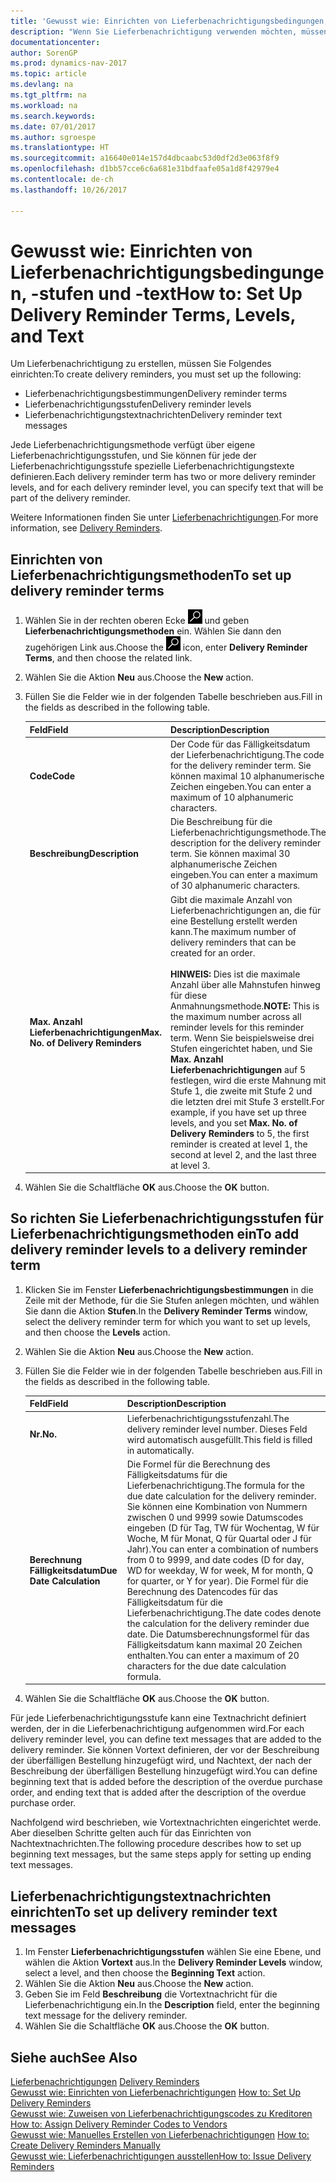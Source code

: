 ```yaml
---
title: 'Gewusst wie: Einrichten von Lieferbenachrichtigungsbedingungen, -stufen und -text'
description: "Wenn Sie Lieferbenachrichtigung verwenden möchten, müssen Sie Lieferbenachrichtigungsmethoden, Lieferbenachrichtigungsstufen und Lieferbenachrichtigungstexte einrichten. Nachrichten"
documentationcenter: 
author: SorenGP
ms.prod: dynamics-nav-2017
ms.topic: article
ms.devlang: na
ms.tgt_pltfrm: na
ms.workload: na
ms.search.keywords: 
ms.date: 07/01/2017
ms.author: sgroespe
ms.translationtype: HT
ms.sourcegitcommit: a16640e014e157d4dbcaabc53d0df2d3e063f8f9
ms.openlocfilehash: d1bb57cce6c6a681e31bdfaafe05a1d8f42979e4
ms.contentlocale: de-ch
ms.lasthandoff: 10/26/2017

---
```

# <a name="how-to-set-up-delivery-reminder-terms-levels-and-text"></a><span data-ttu-id="f7bdc-104">Gewusst wie: Einrichten von Lieferbenachrichtigungsbedingungen, -stufen und -text</span><span class="sxs-lookup"><span data-stu-id="f7bdc-104">How to: Set Up Delivery Reminder Terms, Levels, and Text</span></span>
<span data-ttu-id="f7bdc-105">Um Lieferbenachrichtigung zu erstellen, müssen Sie Folgendes einrichten:</span><span class="sxs-lookup"><span data-stu-id="f7bdc-105">To create delivery reminders, you must set up the following:</span></span>  

- <span data-ttu-id="f7bdc-106">Lieferbenachrichtigungsbestimmungen</span><span class="sxs-lookup"><span data-stu-id="f7bdc-106">Delivery reminder terms</span></span>  
- <span data-ttu-id="f7bdc-107">Lieferbenachrichtigungsstufen</span><span class="sxs-lookup"><span data-stu-id="f7bdc-107">Delivery reminder levels</span></span>  
- <span data-ttu-id="f7bdc-108">Lieferbenachrichtigungstextnachrichten</span><span class="sxs-lookup"><span data-stu-id="f7bdc-108">Delivery reminder text messages</span></span>  

<span data-ttu-id="f7bdc-109">Jede Lieferbenachrichtigungsmethode verfügt über eigene Lieferbenachrichtigungsstufen, und Sie können für jede der Lieferbenachrichtigungsstufe spezielle Lieferbenachrichtigungstexte definieren.</span><span class="sxs-lookup"><span data-stu-id="f7bdc-109">Each delivery reminder term has two or more delivery reminder levels, and for each delivery reminder level, you can specify text that will be part of the delivery reminder.</span></span>  

<span data-ttu-id="f7bdc-110">Weitere Informationen finden Sie unter [Lieferbenachrichtigungen](delivery-reminders.md).</span><span class="sxs-lookup"><span data-stu-id="f7bdc-110">For more information, see [Delivery Reminders](delivery-reminders.md).</span></span>  

## <a name="to-set-up-delivery-reminder-terms"></a><span data-ttu-id="f7bdc-111">Einrichten von Lieferbenachrichtigungsmethoden</span><span class="sxs-lookup"><span data-stu-id="f7bdc-111">To set up delivery reminder terms</span></span>  

1.  <span data-ttu-id="f7bdc-112">Wählen Sie in der rechten oberen Ecke ![Nach Seite oder Bericht suchen](../../media/ui-search/search_small.png "Symbol nach Seite oder Bericht suchen") und geben **Lieferbenachrichtigungsmethoden** ein. Wählen Sie dann den zugehörigen Link aus.</span><span class="sxs-lookup"><span data-stu-id="f7bdc-112">Choose the ![Search for Page or Report](../../media/ui-search/search_small.png "Search for Page or Report icon") icon, enter **Delivery Reminder Terms**, and then choose the related link.</span></span>  
2.  <span data-ttu-id="f7bdc-113">Wählen Sie die Aktion **Neu** aus.</span><span class="sxs-lookup"><span data-stu-id="f7bdc-113">Choose the **New** action.</span></span>  
3.  <span data-ttu-id="f7bdc-114">Füllen Sie die Felder wie in der folgenden Tabelle beschrieben aus.</span><span class="sxs-lookup"><span data-stu-id="f7bdc-114">Fill in the fields as described in the following table.</span></span>  

    |<span data-ttu-id="f7bdc-115">Feld</span><span class="sxs-lookup"><span data-stu-id="f7bdc-115">Field</span></span>|<span data-ttu-id="f7bdc-116">Description</span><span class="sxs-lookup"><span data-stu-id="f7bdc-116">Description</span></span>|  
    |---------------------------------|---------------------------------------|  
    |<span data-ttu-id="f7bdc-117">**Code**</span><span class="sxs-lookup"><span data-stu-id="f7bdc-117">**Code**</span></span>|<span data-ttu-id="f7bdc-118">Der Code für das Fälligkeitsdatum der Lieferbenachrichtigung.</span><span class="sxs-lookup"><span data-stu-id="f7bdc-118">The code for the delivery reminder term.</span></span> <span data-ttu-id="f7bdc-119">Sie können maximal 10 alphanumerische Zeichen eingeben.</span><span class="sxs-lookup"><span data-stu-id="f7bdc-119">You can enter a maximum of 10 alphanumeric characters.</span></span>|  
    |<span data-ttu-id="f7bdc-120">**Beschreibung**</span><span class="sxs-lookup"><span data-stu-id="f7bdc-120">**Description**</span></span>|<span data-ttu-id="f7bdc-121">Die Beschreibung für die Lieferbenachrichtigungsmethode.</span><span class="sxs-lookup"><span data-stu-id="f7bdc-121">The description for the delivery reminder term.</span></span> <span data-ttu-id="f7bdc-122">Sie können maximal 30 alphanumerische Zeichen eingeben.</span><span class="sxs-lookup"><span data-stu-id="f7bdc-122">You can enter a maximum of 30 alphanumeric characters.</span></span>|  
    |<span data-ttu-id="f7bdc-123">**Max. Anzahl Lieferbenachrichtigungen**</span><span class="sxs-lookup"><span data-stu-id="f7bdc-123">**Max. No. of Delivery Reminders**</span></span>|<span data-ttu-id="f7bdc-124">Gibt die maximale Anzahl von Lieferbenachrichtigungen an, die für eine Bestellung erstellt werden kann.</span><span class="sxs-lookup"><span data-stu-id="f7bdc-124">The maximum number of delivery reminders that can be created for an order.</span></span><br /><br /> <span data-ttu-id="f7bdc-125">**HINWEIS:** Dies ist die maximale Anzahl über alle Mahnstufen hinweg für diese Anmahnungsmethode.</span><span class="sxs-lookup"><span data-stu-id="f7bdc-125">**NOTE:** This is the maximum number across all reminder levels for this reminder term.</span></span> <span data-ttu-id="f7bdc-126">Wenn Sie beispielsweise drei Stufen eingerichtet haben, und Sie **Max. Anzahl Lieferbenachrichtigungen** auf 5 festlegen, wird die erste Mahnung mit Stufe 1, die zweite mit Stufe 2 und die letzten drei mit Stufe 3 erstellt.</span><span class="sxs-lookup"><span data-stu-id="f7bdc-126">For example, if you have set up three levels, and you set **Max. No. of Delivery Reminders** to 5, the first reminder is created at level 1, the second at level 2, and the last three at level 3.</span></span>|  

4.  <span data-ttu-id="f7bdc-127">Wählen Sie die Schaltfläche **OK** aus.</span><span class="sxs-lookup"><span data-stu-id="f7bdc-127">Choose the **OK** button.</span></span>  

## <a name="to-add-delivery-reminder-levels-to-a-delivery-reminder-term"></a><span data-ttu-id="f7bdc-128">So richten Sie Lieferbenachrichtigungsstufen für Lieferbenachrichtigungsmethoden ein</span><span class="sxs-lookup"><span data-stu-id="f7bdc-128">To add delivery reminder levels to a delivery reminder term</span></span>  

1.  <span data-ttu-id="f7bdc-129">Klicken Sie im Fenster **Lieferbenachrichtigungsbestimmungen** in die Zeile mit der Methode, für die Sie Stufen anlegen möchten, und wählen Sie dann die Aktion **Stufen**.</span><span class="sxs-lookup"><span data-stu-id="f7bdc-129">In the **Delivery Reminder Terms** window, select the delivery reminder term for which you want to set up levels, and then choose the **Levels** action.</span></span>  
2.  <span data-ttu-id="f7bdc-130">Wählen Sie die Aktion **Neu** aus.</span><span class="sxs-lookup"><span data-stu-id="f7bdc-130">Choose the **New** action.</span></span>  
3.  <span data-ttu-id="f7bdc-131">Füllen Sie die Felder wie in der folgenden Tabelle beschrieben aus.</span><span class="sxs-lookup"><span data-stu-id="f7bdc-131">Fill in the fields as described in the following table.</span></span>  

    |<span data-ttu-id="f7bdc-132">Feld</span><span class="sxs-lookup"><span data-stu-id="f7bdc-132">Field</span></span>|<span data-ttu-id="f7bdc-133">Description</span><span class="sxs-lookup"><span data-stu-id="f7bdc-133">Description</span></span>|  
    |---------------------------------|---------------------------------------|  
    |<span data-ttu-id="f7bdc-134">**Nr.**</span><span class="sxs-lookup"><span data-stu-id="f7bdc-134">**No.**</span></span>|<span data-ttu-id="f7bdc-135">Lieferbenachrichtigungsstufenzahl.</span><span class="sxs-lookup"><span data-stu-id="f7bdc-135">The delivery reminder level number.</span></span> <span data-ttu-id="f7bdc-136">Dieses Feld wird automatisch ausgefüllt.</span><span class="sxs-lookup"><span data-stu-id="f7bdc-136">This field is filled in automatically.</span></span>|  
    |<span data-ttu-id="f7bdc-137">**Berechnung Fälligkeitsdatum**</span><span class="sxs-lookup"><span data-stu-id="f7bdc-137">**Due Date Calculation**</span></span>|<span data-ttu-id="f7bdc-138">Die Formel für die Berechnung des Fälligkeitsdatums für die Lieferbenachrichtigung.</span><span class="sxs-lookup"><span data-stu-id="f7bdc-138">The formula for the due date calculation for the delivery reminder.</span></span> <span data-ttu-id="f7bdc-139">Sie können eine Kombination von Nummern zwischen 0 und 9999 sowie Datumscodes eingeben (D für Tag, TW für Wochentag, W für Woche, M für Monat, Q für Quartal oder J für Jahr).</span><span class="sxs-lookup"><span data-stu-id="f7bdc-139">You can enter a combination of numbers from 0 to 9999, and date codes (D for day, WD for weekday, W for week, M for month, Q for quarter, or Y for year).</span></span> <span data-ttu-id="f7bdc-140">Die Formel für die Berechnung des Datencodes für das Fälligkeitsdatum für die Lieferbenachrichtigung.</span><span class="sxs-lookup"><span data-stu-id="f7bdc-140">The date codes denote the calculation for the delivery reminder due date.</span></span> <span data-ttu-id="f7bdc-141">Die Datumsberechnungsformel für das Fälligkeitsdatum kann maximal 20 Zeichen enthalten.</span><span class="sxs-lookup"><span data-stu-id="f7bdc-141">You can enter a maximum of 20 characters for the due date calculation formula.</span></span>|  

4.  <span data-ttu-id="f7bdc-142">Wählen Sie die Schaltfläche **OK** aus.</span><span class="sxs-lookup"><span data-stu-id="f7bdc-142">Choose the **OK** button.</span></span>  

<span data-ttu-id="f7bdc-143">Für jede Lieferbenachrichtigungsstufe kann eine Textnachricht definiert werden, der in die Lieferbenachrichtigung aufgenommen wird.</span><span class="sxs-lookup"><span data-stu-id="f7bdc-143">For each delivery reminder level, you can define text messages that are added to the delivery reminder.</span></span> <span data-ttu-id="f7bdc-144">Sie können Vortext definieren, der vor der Beschreibung der überfälligen Bestellung hinzugefügt wird, und Nachtext, der nach der Beschreibung der überfälligen Bestellung hinzugefügt wird.</span><span class="sxs-lookup"><span data-stu-id="f7bdc-144">You can define beginning text that is added before the description of the overdue purchase order, and ending text that is added after the description of the overdue purchase order.</span></span>  

<span data-ttu-id="f7bdc-145">Nachfolgend wird beschrieben, wie Vortextnachrichten eingerichtet werde. Aber dieselben Schritte gelten auch für das Einrichten von Nachtextnachrichten.</span><span class="sxs-lookup"><span data-stu-id="f7bdc-145">The following procedure describes how to set up beginning text messages, but the same steps apply for setting up ending text messages.</span></span>  

## <a name="to-set-up-delivery-reminder-text-messages"></a><span data-ttu-id="f7bdc-146">Lieferbenachrichtigungstextnachrichten einrichten</span><span class="sxs-lookup"><span data-stu-id="f7bdc-146">To set up delivery reminder text messages</span></span>  

1.  <span data-ttu-id="f7bdc-147">Im Fenster **Lieferbenachrichtigungsstufen** wählen Sie eine Ebene, und wählen die Aktion **Vortext** aus.</span><span class="sxs-lookup"><span data-stu-id="f7bdc-147">In the **Delivery Reminder Levels** window, select a level, and then choose the **Beginning Text** action.</span></span>  
2.  <span data-ttu-id="f7bdc-148">Wählen Sie die Aktion **Neu** aus.</span><span class="sxs-lookup"><span data-stu-id="f7bdc-148">Choose the **New** action.</span></span>  
3.  <span data-ttu-id="f7bdc-149">Geben Sie im Feld **Beschreibung** die Vortextnachricht für die Lieferbenachrichtigung ein.</span><span class="sxs-lookup"><span data-stu-id="f7bdc-149">In the **Description** field, enter the beginning text message for the delivery reminder.</span></span>  
4.  <span data-ttu-id="f7bdc-150">Wählen Sie die Schaltfläche **OK** aus.</span><span class="sxs-lookup"><span data-stu-id="f7bdc-150">Choose the **OK** button.</span></span>  

## <a name="see-also"></a><span data-ttu-id="f7bdc-151">Siehe auch</span><span class="sxs-lookup"><span data-stu-id="f7bdc-151">See Also</span></span>  
 <span data-ttu-id="f7bdc-152">[Lieferbenachrichtigungen](delivery-reminders.md) </span><span class="sxs-lookup"><span data-stu-id="f7bdc-152">[Delivery Reminders](delivery-reminders.md) </span></span>  
 <span data-ttu-id="f7bdc-153">[Gewusst wie: Einrichten von Lieferbenachrichtigungen](how-to-set-up-delivery-reminders.md) </span><span class="sxs-lookup"><span data-stu-id="f7bdc-153">[How to: Set Up Delivery Reminders](how-to-set-up-delivery-reminders.md) </span></span>  
 <span data-ttu-id="f7bdc-154">[Gewusst wie: Zuweisen von Lieferbenachrichtigungscodes zu Kreditoren](how-to-assign-delivery-reminder-codes-to-vendors.md) </span><span class="sxs-lookup"><span data-stu-id="f7bdc-154">[How to: Assign Delivery Reminder Codes to Vendors](how-to-assign-delivery-reminder-codes-to-vendors.md) </span></span>  
 <span data-ttu-id="f7bdc-155">[Gewusst wie: Manuelles Erstellen von Lieferbenachrichtigungen](how-to-create-delivery-reminders-manually.md) </span><span class="sxs-lookup"><span data-stu-id="f7bdc-155">[How to: Create Delivery Reminders Manually](how-to-create-delivery-reminders-manually.md) </span></span>  
 [<span data-ttu-id="f7bdc-156">Gewusst wie: Lieferbenachrichtigungen ausstellen</span><span class="sxs-lookup"><span data-stu-id="f7bdc-156">How to: Issue Delivery Reminders</span></span>](how-to-issue-delivery-reminders.md)

